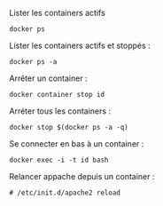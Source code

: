 Lister les containers actifs

```
docker ps
```

Lister les containers actifs et stoppés :

```
docker ps -a
```

Arrêter un container :

```
docker container stop id
```

Arréter tous les containers :

```
docker stop $(docker ps -a -q) 
```

Se connecter en bas à un container :

```
docker exec -i -t id bash
```

Relancer appache depuis un container :

```
# /etc/init.d/apache2 reload
```
